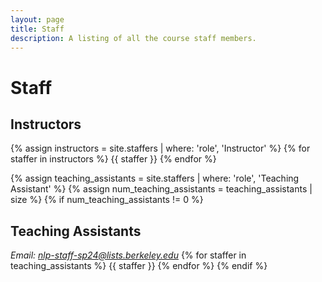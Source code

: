 ```yaml
---
layout: page
title: Staff
description: A listing of all the course staff members.
---
```


# Staff


## Instructors

{% assign instructors = site.staffers | where: 'role', 'Instructor' %}
{% for staffer in instructors %}
{{ staffer }}
{% endfor %}

{% assign teaching_assistants = site.staffers | where: 'role', 'Teaching Assistant' %}
{% assign num_teaching_assistants = teaching_assistants | size %}
{% if num_teaching_assistants != 0 %}
## Teaching Assistants
<i> Email: nlp-staff-sp24@lists.berkeley.edu </i>
{% for staffer in teaching_assistants %}
{{ staffer }}
{% endfor %}
{% endif %}
